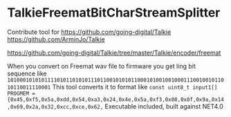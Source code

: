 # TalkieFreematBitCharStreamSplitter
Contribute tool for 
https://github.com/going-digital/Talkie
https://github.com/ArminJo/Talkie

https://github.com/going-digital/Talkie/tree/master/Talkie/encoder/freemat

When you convert on Freemat wav file to firmware you get ling bit sequence like 
`101000101010111101011010101110110010101011000101001001000111001001011010110011110001`
This tool converts it to format like
`const uint8_t input1[] PROGMEM = {0x45,0xf5,0x5a,0xdd,0x54,0xa3,0x24,0x4e,0x5a,0xf3,0x08,0x8f,0x9a,0x14,0x69,0x2a,0x32,0xcc,0xce,0x62,`
Executable included, built against NET4.0
